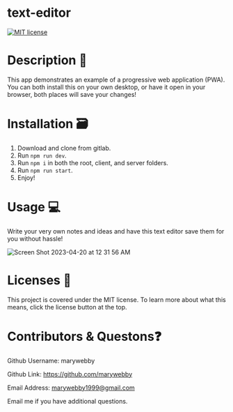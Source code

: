 # text-editor

 [![MIT license](https://img.shields.io/badge/License-MIT-blue.svg)](https://mit-license.org/)

# Description 📖

This app demonstrates an example of a progressive web application (PWA). You can both install this on your own desktop, or have it open in your browser, both places will save your changes!


# Installation 🗃

1. Download and clone from gitlab.
2. Run `npm run dev`. 
3. Run `npm i` in both the root, client, and server folders.
4. Run `npm run start`.  
5. Enjoy! 


# Usage 💻

Write your very own notes and ideas and have this text editor save them for you without hassle!

![Screen Shot 2023-04-20 at 12 31 56 AM](https://user-images.githubusercontent.com/118230483/233258841-8e89eab7-37ee-41e7-aa22-44aecea6d938.png)



# Licenses 📑    

This project is covered under the MIT license. To learn more about what this means, click the license button at the top.


# Contributors & Questons❓
Github Username: marywebby

Github Link: https://github.com/marywebby

Email Address: marywebby1999@gmail.com

Email me if you have additional questions.
